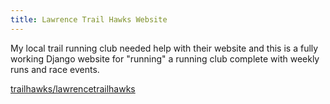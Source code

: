 ```yaml
---
title: Lawrence Trail Hawks Website
---
```


My local trail running club needed help with their website and this is a
fully working Django website for "running" a running club complete with
weekly runs and race events.

[trailhawks/lawrencetrailhawks](https://github.com/trailhawks/lawrencetrailhawks)
